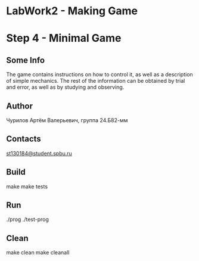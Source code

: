 # LabWork2 - Making Game
# Step 4 - Minimal Game

## Some Info
The game contains instructions on how to control it, as well as a description of simple mechanics. The rest of the information can be obtained by trial and error, as well as by studying and observing.

## Author
Чурилов Артём Валерьевич, группа 24.Б82-мм
## Contacts
st130184@student.spbu.ru
## Build

<par> make </par>
<par> make tests </par>

## Run

<par> ./prog </par>
<par> ./test-prog </par>

## Clean 

<par> make clean </par>
<par> make cleanall </par>